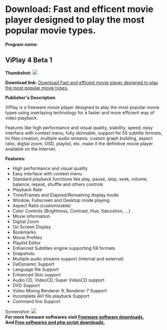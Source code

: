 # Download: Fast and efficent movie player designed to play the most popular movie types.

**Program name:**

## ViPlay 4 Beta 1

  
**Thumbshot:** ![](http://www.freewarefiles.com/screenshot/viplay3_md.gif)   
  
**Download link:** [Download Fast and efficent movie player designed to play the most popular movie types.](http://freesoftwares.boysofts.com/ViPlay-Beta_program_17498.html)  
  


**Publisher's Description**  
  


ViPlay is a freeware movie player designed to play the most popular movie types using overlaying technology for a faster and more efficient way of video playback. 

Features like high performance and visual quality, stability, speed, easy interface with context menu, fully skinnable, support for 55 subtitle formats, Ini files creation, multiple audio streams, custom graph building, aspect ratio, digital zoom, OSD, playlist, etc. make it the definitive movie player available on the Internet.

**Features:**

  * High performance and visual quality 
  * Easy interface with context menu 
  * Standard playback functions like play, pause, stop, seek, volume, balance, repeat, shuffle and others controls 
  * Playback Rate 
  * Time/Frames and Elapsed/Remaining display mode 
  * Window, Fullscreen and Desktop mode playing 
  * Aspect Ratio (customizable) 
  * Color Controls (Brightness, Contrast, Hue, Saturation, ...) 
  * Movie information 
  * Digital Zoom 
  * On Screen Display 
  * Bookmarks 
  * Movie Profiles 
  * Playlist Editor 
  * Enhanced Subtitles engine supporting 59 formats 
  * Snapshots 
  * Multiple audio streams support (internal and external) 
  * DeDynamic Support 
  * Language file Support 
  * Enhanced Skin support 
  * Audio CD, VideoCD, Super VideoCD support 
  * DVD Support 
  * Video Mixing Renderer 9, Renderer 7 Support 
  * Incomplete AVI file playback Support 
  * Command line Support 

  
  
Screenshot: ![](http://www.freewarefiles.com/screenshot/viplay3.gif)   
**For more freeware softwares visit [Freeware software downloads.](http://freesoftwares.boysofts.com/)**   
**And [Free softwares and php script downloads.](http://www.boysofts.com/)**
